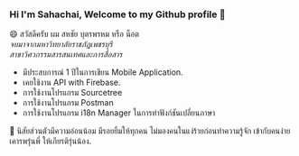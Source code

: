 
### Hi I'm Sahachai, Welcome to my Github profile 👋

​😄 สวัสดีครับ ผม สหชัย บุตรพรหม หรือ น็อต <br>
*จบมาจากมหาวิทยาลัยราชภัฎเพชรบุรี* <br>
*สาขาวิศวกรรมสารสนเทศและการสื่อสาร* <br>

<!-- **กำลังมองหางานในตำแหน่ง Flutter Developer**  -->
<!-- เพื่อสั่งสมประการณ์ในการทำงาน -->

 - มีประสบการณ์ 1 ปีในการเขียน Mobile Application.
 - เคยใช้งาน API with Firebase.
 - การใช้งานโปรแกรม Sourcetree 
 - การใช้งานโปรแกรม Postman 
 - การใช้งานโปรแกรม i18n Manager ในการทำฟังก์ชันเปลี่ยนภาษา
 
👯
นิสัยส่วนตัวมีความอ่อนน้อม มีรอยยิ้มให้ทุกคน ไม่มองคนในแง่ร้ายก่อนทำความรู้จัก เข้ากับคนง่าย เคารพรุ่นพี่ ให้เกียรติรุ่นน้อง.


<!--
**nosson24/nosson24** is a ✨ _special_ ✨ repository because its `README.md` (this file) appears on your GitHub profile.


**💬 ช่องทางการติดต่อ<br>
**⭐ [Facebook](https://www.facebook.com/not021)<br>
**⭐ [line](https://line.me/ti/p/1Fsiw8Ct5k)<br>

Here are some ideas to get you started:

- 🔭 I’m currently working on ...
- 🌱 I’m currently learning ...
- 👯 I’m looking to collaborate on ...
- 🤔 I’m looking for help with ...
- 💬 Ask me about ...
- 📫 How to reach me: ...
- 😄 Pronouns: ...
- ⚡ Fun fact: ...
-->
